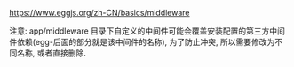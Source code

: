 https://www.eggjs.org/zh-CN/basics/middleware

注意: app/middleware 目录下自定义的中间件可能会覆盖安装配置的第三方中间件依赖(egg-后面的部分就是该中间件的名称), 为了防止冲突, 所以需要修改为不同名称, 或者直接删除.
